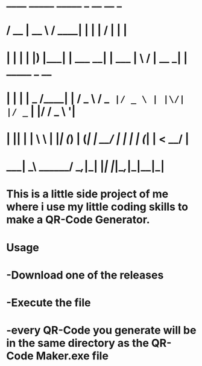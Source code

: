 #     ____  _____         _____          _        __  __       _             
#    / __ \|  __ \       / ____|        | |      |  \/  |     | |            
#   | |  | | |__) |_____| |     ___   __| | ___  | \  / | __ _| | _____ _ __ 
#   | |  | |  _  /______| |    / _ \ / _` |/ _ \ | |\/| |/ _` | |/ / _ \ '__|
#   | |__| | | \ \      | |___| (_) | (_| |  __/ | |  | | (_| |   <  __/ |   
#    \___\_\_|  \_\      \_____\___/ \__,_|\___| |_|  |_|\__,_|_|\_\___|_|   
#                                                                                                                                                                                                                                                                         #                                                 
#
#                                                                                                                                                                                     
#  This is a little side project of me where i use my little coding skills to make a QR-Code Generator.
#
#  Usage
#  -Download one of the releases
#  -Execute the file
#  -every QR-Code you generate will be in the same directory as the QR-Code Maker.exe file
